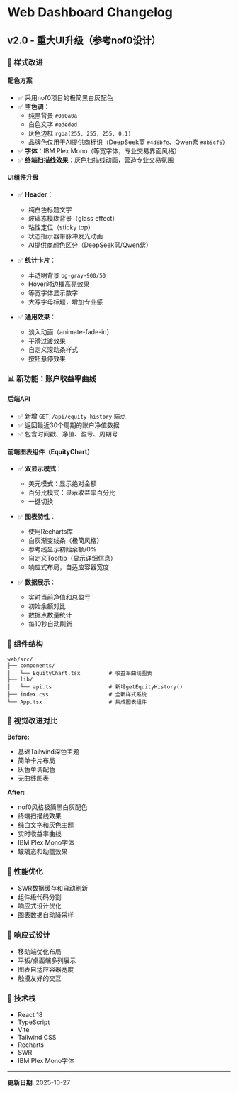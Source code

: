 # Web Dashboard Changelog

## v2.0 - 重大UI升级（参考nof0设计）

### 🎨 样式改进

#### 配色方案
- ✅ 采用nof0项目的极简黑白灰配色
- ✅ **主色调**：
  - 纯黑背景 `#0a0a0a`
  - 白色文字 `#ededed`
  - 灰色边框 `rgba(255, 255, 255, 0.1)`
  - 品牌色仅用于AI提供商标识（DeepSeek蓝 `#4d6bfe`、Qwen紫 `#8b5cf6`）
- ✅ **字体**：IBM Plex Mono（等宽字体，专业交易界面风格）
- ✅ **终端扫描线效果**：灰色扫描线动画，营造专业交易氛围

#### UI组件升级
- ✅ **Header**：
  - 纯白色标题文字
  - 玻璃态模糊背景（glass effect）
  - 粘性定位（sticky top）
  - 状态指示器带脉冲发光动画
  - AI提供商颜色区分（DeepSeek蓝/Qwen紫）

- ✅ **统计卡片**：
  - 半透明背景 `bg-gray-900/50`
  - Hover时边框高亮效果
  - 等宽字体显示数字
  - 大写字母标题，增加专业感

- ✅ **通用效果**：
  - 淡入动画（animate-fade-in）
  - 平滑过渡效果
  - 自定义滚动条样式
  - 按钮悬停效果

### 📊 新功能：账户收益率曲线

#### 后端API
- ✅ 新增 `GET /api/equity-history` 端点
- ✅ 返回最近30个周期的账户净值数据
- ✅ 包含时间戳、净值、盈亏、周期号

#### 前端图表组件（EquityChart）
- ✅ **双显示模式**：
  - 美元模式：显示绝对金额
  - 百分比模式：显示收益率百分比
  - 一键切换

- ✅ **图表特性**：
  - 使用Recharts库
  - 白灰渐变线条（极简风格）
  - 参考线显示初始余额/0%
  - 自定义Tooltip（显示详细信息）
  - 响应式布局，自适应容器宽度

- ✅ **数据展示**：
  - 实时当前净值和总盈亏
  - 初始余额对比
  - 数据点数量统计
  - 每10秒自动刷新

### 📝 组件结构

```
web/src/
├── components/
│   └── EquityChart.tsx         # 收益率曲线图表
├── lib/
│   └── api.ts                  # 新增getEquityHistory()
├── index.css                   # 全新样式系统
└── App.tsx                     # 集成图表组件
```

### 🎯 视觉改进对比

**Before:**
- 基础Tailwind深色主题
- 简单卡片布局
- 灰色单调配色
- 无曲线图表

**After:**
- nof0风格极简黑白灰配色
- 终端扫描线效果
- 纯白文字和灰色主题
- 实时收益率曲线
- IBM Plex Mono字体
- 玻璃态和动画效果

### 🚀 性能优化

- SWR数据缓存和自动刷新
- 组件级代码分割
- 响应式设计优化
- 图表数据自动降采样

### 📱 响应式设计

- 移动端优化布局
- 平板/桌面端多列展示
- 图表自适应容器宽度
- 触摸友好的交互

### 🔧 技术栈

- React 18
- TypeScript
- Vite
- Tailwind CSS
- Recharts
- SWR
- IBM Plex Mono字体

---

**更新日期**: 2025-10-27
